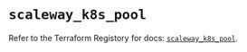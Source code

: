 # `scaleway_k8s_pool`

Refer to the Terraform Registory for docs: [`scaleway_k8s_pool`](https://www.terraform.io/docs/providers/scaleway/r/k8s_pool).
